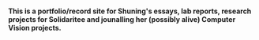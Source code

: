 #### This is a portfolio/record site for Shuning's essays, lab reports, research projects for Solidaritee and jounalling her (possibly alive) Computer Vision projects. 
